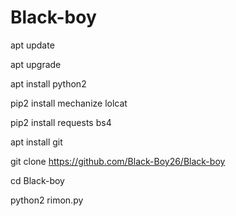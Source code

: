 # Black-boy

apt update

apt upgrade

apt install python2

pip2 install mechanize lolcat

pip2 install requests bs4

apt install git

git clone https://github.com/Black-Boy26/Black-boy

cd Black-boy

python2 rimon.py
